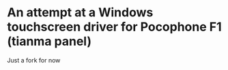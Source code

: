 An attempt at a Windows touchscreen driver for Pocophone F1 (tianma panel)
======================

Just a fork for now
